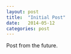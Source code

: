```yaml
---
layout: post
title:  "Initial Post"
date:   2014-05-12
categories: post
---
```


Post from the future. 
